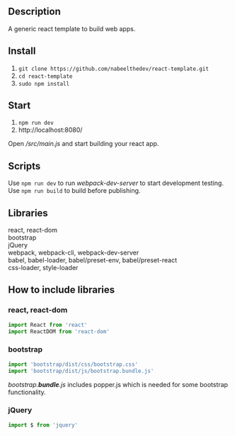 ## Description
A generic react template to build web apps.

## Install
1. ```git clone https://github.com/nabeelthedev/react-template.git ```
2. ```cd react-template ```
3. ```sudo npm install ```

## Start
1. ```npm run dev```
2. http://localhost:8080/

Open */src/main.js* and start building your react app.

## Scripts
Use ```npm run dev``` to run *webpack-dev-server* to start development testing.<br/>
Use ```npm run build``` to build before publishing.

## Libraries
react, react-dom<br/>
bootstrap<br/>
jQuery<br/>
webpack, webpack-cli, webpack-dev-server<br/>
babel, babel-loader, babel/preset-env, babel/preset-react<br/>
css-loader, style-loader

## How to include libraries
### react, react-dom
```javascript
import React from 'react'
import ReactDOM from 'react-dom'
```
### bootstrap
```javascript
import 'bootstrap/dist/css/bootstrap.css'
import 'bootstrap/dist/js/bootstrap.bundle.js'
```
*bootstrap.**bundle**.js* includes popper.js which is needed for some bootstrap functionality.

### jQuery
```javascript
import $ from 'jquery'
```
